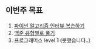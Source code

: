 ## 이번주 목표 

1. [파이썬 알고리즘 인터뷰 복습하기](https://github.com/PARKINHYO/algorithm-interview-snippet/commits/master)
2. [백준 유형별로 풀기](https://github.com/PARKINHYO/Algorithm/commits/master)
3. 프로그래머스 level 1 (못했습니다..)